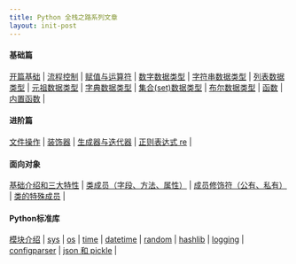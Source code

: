 ```yaml
---
title: Python 全栈之路系列文章
layout: init-post
---
```


#### 基础篇

[开篇基础]({{site.baseurl}}/2017/05/03/python-basics) \|
[流程控制]({{site.baseurl}}/2017/05/03/python-flowcContort) \|
[赋值与运算符]({{site.baseurl}}/2017/05/03/python-assignment-and-operator) \|
[数字数据类型]({{site.baseurl}}/2017/05/03/python-digital-data-type) \|
[字符串数据类型]({{site.baseurl}}/2017/05/07/python-string-data-type) \|
[列表数据类型]({{site.baseurl}}/2017/05/05/python-list-data-type) \|
[元祖数据类型]({{site.baseurl}}/2017/05/03/python-tuple-data-type) \|
[字典数据类型]({{site.baseurl}}/2017/05/03/python-dict-data-type) \|
[集合(set)数据类型]({{site.baseurl}}/2017/05/03/python-set-data-type) \|
[布尔数据类型]({{site.baseurl}}/2017/05/03/python-bool-data-type) \|
[函数]({{site.baseurl}}/2017/05/07/python-function) \|
[内置函数]({{site.baseurl}}/2017/05/09/python-built-in-function) \|

#### 进阶篇

[文件操作]({{site.baseurl}}/2017/05/05/python-file-operation) \|
[装饰器]({{site.baseurl}}/2017/05/09/python-decorator) \|
[生成器与迭代器]({{site.baseurl}}/2017/05/10/python-generator-and-iterator) \|
[正则表达式 re]({{site.baseurl}}/2017/05/15/python-module-re) \|

#### 面向对象

[基础介绍和三大特性]({{site.baseurl}}/2017/05/16/python-object-oriented-basics) \|
[类成员（字段、方法、属性）]({{site.baseurl}}/2017/05/16/python-object-oriented-class-member) \|
[成员修饰符（公有、私有）]({{site.baseurl}}/2017/05/16/python-object-oriented-member-modifier) \|
[类的特殊成员]({{site.baseurl}}/2017/05/16/python-object-oriented-special-member) \|

#### Python标准库

[模块介绍]({{site.baseurl}}/2017/05/15/python-module) \|
[sys]({{site.baseurl}}/2017/05/13/python-module-sys) \|
[os]({{site.baseurl}}/2017/05/13/python-module-os) \|
[time]({{site.baseurl}}/2017/05/10/python-module-time) \|
[datetime]({{site.baseurl}}/2017/05/10/python-module-datetime) \|
[random]({{site.baseurl}}/2017/05/10/python-module-random) \|
[hashlib]({{site.baseurl}}/2017/05/13/python-module-hashlib) \|
[logging]({{site.baseurl}}/2017/05/15/python-module-logging) \|
[configparser]({{site.baseurl}}/2017/05/15/python-module-configparser) \|
[json 和 pickle]({{site.baseurl}}/2017/05/15/python-module-json-and-pickle) \|
